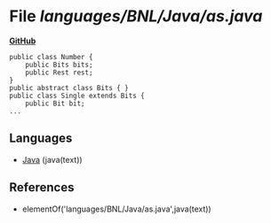 # File _languages/BNL/Java/as.java_
**[GitHub](https://github.com/softlang/yas/blob/master/languages/BNL/Java/as.java)**
```
public class Number {
    public Bits bits;
    public Rest rest;
}
public abstract class Bits { }
public class Single extends Bits {
    public Bit bit;
...
```

## Languages
* [Java](../languages/Java.md) (java(text))

## References
* elementOf('languages/BNL/Java/as.java',java(text))
